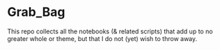 # Grab_Bag

This repo collects all the notebooks (& related scripts) that add up to no greater whole or theme, but that I do not (yet) wish to throw away. 

